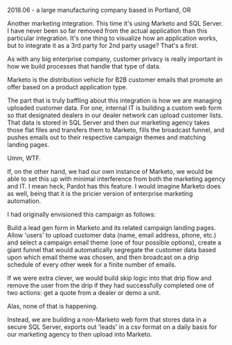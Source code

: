 2018.06 - a large manufacturing company based in Portland, OR

Another marketing integration. This time it's using Marketo and SQL Server. I have never been so far removed 
from the actual application than this particular integration. It's one thing to visualize how an application 
works, but to integrate it as a 3rd party for 2nd party usage? That's a first.

As with any big enterprise company, customer privacy is really important in how we build processes that handle that type of data.

Marketo is the distribution vehicle for B2B customer emails that promote an offer based on a product application type.

The part that is truly baffling about this integration is how we are managing uploaded customer data. For one, internal IT is building
a custom web form so that designated dealers in our dealer network can upload customer lists. That data is stored in SQL Server
and then our marketing agency takes those flat files and transfers them to Marketo, fills the broadcast funnel, and pushes emails
out to their respective campaign themes and matching landing pages.

Umm, WTF.

If, on the other hand, we had our own instance of Marketo, we would be able to set this up with minimal interference from both
the marketing agency and IT. I mean heck, Pardot has this feature. I would imagine Marketo does as well, being that it is the 
pricier version of enterprise marketing automation.

I had originally envisioned this campaign as follows:

Build a lead gen form in Marketo and its related campaign landing pages. Allow 'users' to upload customer data (name, email address, phone, etc.) and select a campaign email theme
(one of four possible options), create a giant funnel that would automatically segregate the customer data based upon which email theme
was chosen, and then broadcast on a drip schedule of every other week for a finite number of emails.

If we were extra clever, we would build skip logic into that drip flow and remove the user from the drip if they had 
successfully completed one of two actions: get a quote from a dealer or demo a unit.

Alas, none of that is happening.

Instead, we are building a non-Marketo web form that stores data in a secure SQL Server, exports out 'leads' in a 
csv format on a daily basis for our marketing agency to then upload into Marketo.
